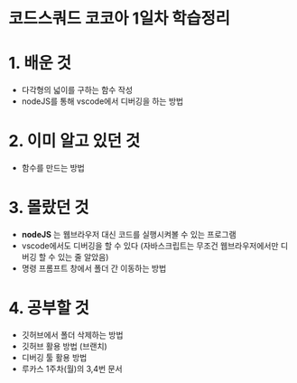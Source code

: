 # 코드스쿼드 코코아 1일차 학습정리


# 1. 배운 것
* 다각형의 넓이를 구하는 함수 작성
* nodeJS를 통해 vscode에서 디버깅을 하는 방법

# 2. 이미 알고 있던 것
* 함수를 만드는 방법

# 3. 몰랐던 것
* **nodeJS** 는 웹브라우저 대신 코드를 실행시켜볼 수 있는 프로그램
* vscode에서도 디버깅을 할 수 있다 (자바스크립트는 무조건 웹브라우저에서만 디버깅 할 수 있는 줄 알았음)
* 명령 프롬프트 창에서 폴더 간 이동하는 방법

# 4. 공부할 것
* 깃허브에서 폴더 삭제하는 방법
* 깃허브 활용 방법 (브랜치)
* 디버깅 툴 활용 방법
* 루카스 1주차(월)의 3,4번 문서
